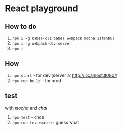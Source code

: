 # React playground

## How to do

1. `npm i -g babel-cli babel webpack mocha istanbul`
1. `npm i -g webpack-dev-server`
1. `npm i`

## How

1. `npm start` - for dev (server at [http://localhost:8080/](localhost:8080))
1. `npm run build` - for prod

## test

with *mocha* and *chai*

1. `npm test` - once
1. `npm run test:watch` - guess what

